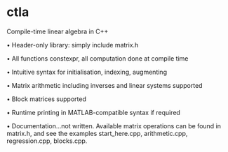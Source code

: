 # ctla
Compile-time linear algebra in C++

•	Header-only library: simply include matrix.h

•	All functions constexpr, all computation done at compile time

•	Intuitive syntax for initialisation, indexing, augmenting

•	Matrix arithmetic including inverses and linear systems supported

•	Block matrices supported

•	Runtime printing in MATLAB-compatible syntax if required

•	Documentation…not written.  Available matrix operations can be found in matrix.h, and see the examples start_here.cpp, arithmetic.cpp, regression.cpp, blocks.cpp.

